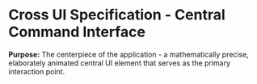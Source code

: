 # Cross UI Specification - Central Command Interface

**Purpose:** The centerpiece of the application - a mathematically precise, elaborately animated central UI element that serves as the primary interaction point.